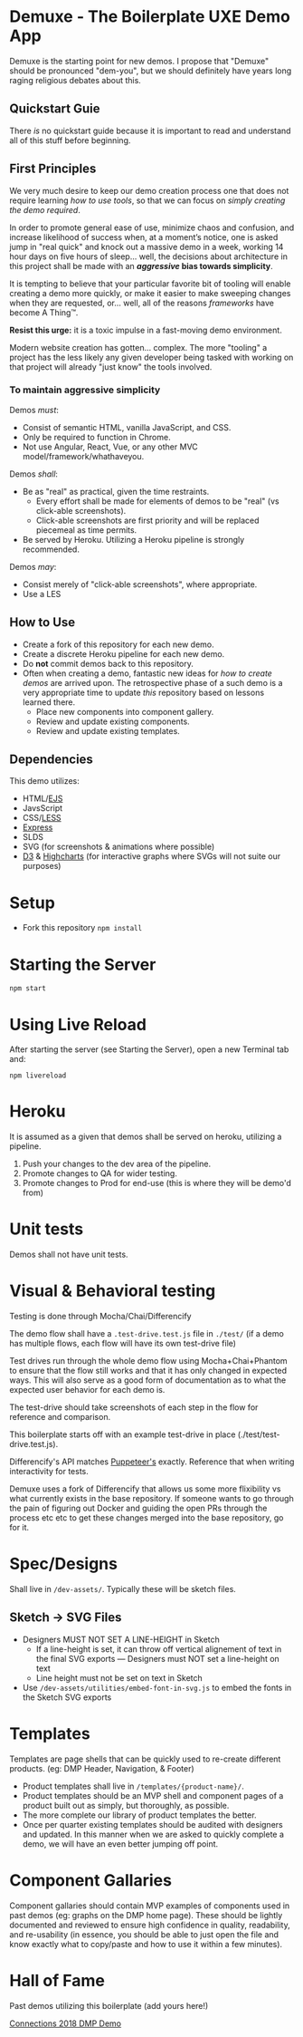 # Demuxe - The Boilerplate UXE Demo App
Demuxe is the starting point for new demos. I propose that "Demuxe" should be pronounced "dem-you", but we should definitely have years long raging religious debates about this.

## Quickstart Guie
There _is_ no quickstart guide because it is important to read and understand all of this stuff before beginning.

## First Principles
We very much desire to keep our demo creation process one that does not require learning _how to use tools_, so that we can focus on _simply creating the demo required_.

In order to promote general ease of use, minimize chaos and confusion, and increase likelihood of success when, at a moment’s notice, one is asked jump in "real quick" and knock out a massive demo in a week, working 14 hour days on five hours of sleep... well, the decisions about architecture in this project shall be made with an **_aggressive_ bias towards simplicity**.

It is tempting to believe that your particular favorite bit of tooling will enable creating a demo more quickly, or make it easier to make sweeping changes when they are requested, or... well, all of the reasons _frameworks_ have become A Thing™. 

**Resist this urge:** it is a toxic impulse in a fast-moving demo environment.

Modern website creation has gotten... complex. The more "tooling" a project has the less likely any given developer being tasked with working on that project will already "just know" the tools involved.


### To maintain aggressive simplicity

Demos _must_:

- Consist of semantic HTML, vanilla JavaScript, and CSS.
- Only be required to function in Chrome.
- Not use Angular, React, Vue, or any other MVC model/framework/whathaveyou.


Demos _shall_:

- Be as "real" as practical, given the time restraints.
	- Every effort shall be made for elements of demos to be "real" (vs click-able screenshots). 
	- Click-able screenshots are first priority and will be replaced piecemeal as time permits.
- Be served by Heroku. Utilizing a Heroku pipeline is strongly recommended.

Demos _may_: 

- Consist merely of "click-able screenshots", where appropriate.
- Use a LES


## How to Use
- Create a fork of this repository for each new demo.
- Create a discrete Heroku pipeline for each new demo.
- Do **not** commit demos back to this repository. 
- Often when creating a demo, fantastic new ideas for _how to create demos_ are arrived upon. The retrospective phase of a such demo is a very appropriate time to update _this_ repository based on lessons learned there.
	- Place new components into component gallery.
	- Review and update existing components.
	- Review and update existing templates.


## Dependencies
This demo utilizes:
- HTML/[EJS](http://ejs.co/#docs)
- JavsScript
- CSS/[LESS](http://lesscss.org/#overview)
- [Express](https://expressjs.com/en/4x/api.html)
- SLDS
- SVG (for screenshots & animations where possible)
- [D3](https://github.com/d3/d3/wiki/Gallery) & [Highcharts](https://www.highcharts.com/demo) (for interactive graphs where SVGs will not suite our purposes)

# Setup
- Fork this repository
`npm install`

# Starting the Server
`npm start`

# Using Live Reload
After starting the server (see Starting the Server), open a new Terminal tab and:

`npm livereload`

# Heroku
It is assumed as a given that demos shall be served on heroku, utilizing a pipeline.

1. Push your changes to the dev area of the pipeline.
2. Promote changes to QA for wider testing.
3. Promote changes to Prod for end-use (this is where they will be demo'd from)

# Unit tests
Demos shall not have unit tests.

# Visual & Behavioral testing
Testing is done through Mocha/Chai/Differencify

The demo flow shall have a `.test-drive.test.js` file in `./test/` (if a demo has multiple flows, each flow will have its own test-drive file)

Test drives run through the whole demo flow using Mocha+Chai+Phantom to ensure that the flow still works and that it has only changed in expected ways. This will also serve as a good form of documentation as to what the expected user behavior for each demo is.

The test-drive should take screenshots of each step in the flow for reference and comparison.

This boilerplate starts off with an example test-drive in place (./test/test-drive.test.js).

Differencify's API matches [Puppeteer's](https://github.com/GoogleChrome/puppeteer/blob/master/docs/api.md) exactly. Reference that when writing interactivity for tests.

Demuxe uses a fork of Differencify that allows us some more flixibility vs what currently exists in the base repository. If someone wants to go through the pain of figuring out Docker and guiding the open PRs through the process etc etc to get these changes merged into the base repository, go for it.

# Spec/Designs
Shall live in `/dev-assets/`. Typically these will be sketch files.

## Sketch -> SVG Files
- Designers MUST NOT SET A LINE-HEIGHT in Sketch 
	- If a line-height is set, it can throw off vertical alignement of text in the final SVG exports
	— Designers must NOT set a line-height on text
	- Line height must not be set on text in Sketch
- Use `/dev-assets/utilities/embed-font-in-svg.js` to embed the fonts in the Sketch SVG exports




# Templates
Templates are page shells that can be quickly used to re-create different products. (eg: DMP Header, Navigation, & Footer)
- Product templates shall live in `/templates/{product-name}/`.
- Product templates should be an MVP shell and component pages of a product built out as simply, but thoroughly, as possible.
- The more complete our library of product templates the better.
- Once per quarter existing templates should be audited with designers and updated. In this manner when we are asked to quickly complete a demo, we will have an even better jumping off point.

# Component Gallaries
Component gallaries should contain MVP examples of components used in past demos (eg: graphs on the DMP home page). These should be lightly documented and reviewed to ensure high confidence in quality, readability, and re-usability (in essence, you should be able to just open the file and know exactly what to copy/paste and how to use it within a few minutes).

# Hall of Fame
Past demos utilizing this boilerplate (add yours here!)

[Connections 2018 DMP Demo](https://github.exacttarget.com/uxarchitecture/cnx-dmp-2018)
